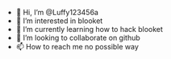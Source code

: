 - 👋 Hi, I’m @Luffy123456a
- 👀 I’m interested in blooket
- 🌱 I’m currently learning how to hack blooket
- 💞️ I’m looking to collaborate on github
- 📫 How to reach me no possible way

<!---
Luffy123456a/Luffy123456a is a ✨ special ✨ repository because its `README.md` (this file) appears on your GitHub profile.
You can click the Preview link to take a look at your changes.
--->
